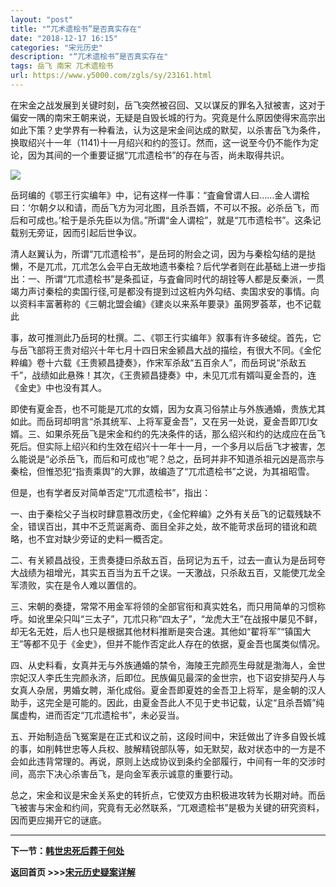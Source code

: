 ```yaml
---
layout: "post"
title: "“兀术遗桧书”是否真实存在"
date: "2018-12-17 16:15"
categories: "宋元历史"
description: "“兀术遗桧书”是否真实存在"
tags: 岳飞 南宋 兀术遗桧书
url: https://www.y5000.com/zgls/sy/23161.html
---
```






在宋金之战发展到关键时刻，岳飞突然被召回、又以谋反的罪名入狱被害，这对于偏安一隅的南宋王朝来说，无疑是自毁长城的行为。究竟是什么原因使得宋高宗出如此下策？史学界有一种看法，认为这是宋金间达成的默契，以杀害岳飞为条件，换取绍兴十一年（1141)十一月绍兴和约的签订。然而，这一说至今仍不能作为定论，因为其间的一个重要证据“兀朮遗桧书”的存在与否，尚未取得共识。

![](https://img.y5000.com/uploads/allimg/170629/8-1F6291HJ5L1.jpg)

岳珂编的《鄂王行实编年》中，记有这样一件事：“査龠曾谓人曰……金人谓桧曰：‘尔朝夕以和请，而岳飞方为河北图，且杀吾婿，不可以不报。必杀岳飞，而后和可成也。’桧于是杀先臣以为信。”所谓“金人谓桧”，就是“兀市遗桧书”。这条记载别无旁证，因而引起后世争议。

清人赵翼认为，所谓“兀朮遗桧书”，是岳珂的附会之词，因为与秦桧勾结的是挞懒，不是兀朮，兀朮怎么会平白无故地遗书秦桧？后代学者则在此基础上进一步指出：一、所谓“兀朮遗桧书”是条孤证，与査龠同时代的胡铨等人都是反秦派，一贯竭力声讨秦桧的卖国行径,可是都没有提到过这桩内外勾结、卖国求安的事情。向以资料丰富著称的《三朝北盟会编》《建炎以来系年要录》虽网罗荟萃，也不记载此

事，故可推测此乃岳珂的杜撰。二、《鄂王行实编年》叙事有许多破绽。首先，它与岳飞部将王贵对绍兴十年七月十四日宋金颍昌大战的描绘，有很大不同。《金佗粹编》卷十六载《王贵颍昌捷奏》，作宋军杀敌“五百余人”，而岳珂说“杀敌五千”，战绩如此悬殊！其次，《王贵颍昌捷奏》中，未见兀朮有婿叫夏金吾的，连《金史》中也没有其人。

即使有夏金吾，也不可能是兀朮的女婿，因为女真习俗禁止与外族通婚，贵族尤其如此。而岳珂却明言“杀其统军、上将军夏金吾”，又在另一处说，夏金吾即兀I女婿。三、如果杀死岳飞是宋金和约的先决条件的话，那么绍兴和约的达成应在岳飞死后。但实际上绍兴和约生效在绍兴十一年十一月，一个多月以后岳飞才被害，怎么能说是“必杀岳飞，而后和可成也”呢？总之，岳珂并非不知道杀祖元凶是高宗与秦桧，但惟恐犯“指责乘舆”的大罪，故编造了“兀朮遗桧书”之说，为其祖昭雪。

但是，也有学者反对简单否定“兀朮遗桧书”，指出：

一、由于秦桧父子当权时肆意篡改历史，《金佗粹编》之外有关岳飞的记载残缺不全，错误百出，其中不乏荒诞离奇、面目全非之处，故不能苛求岳珂的错讹和疏略，也不宜对缺少旁证的史料一概否定。

二、有关颍昌战役，王贵奏捷曰杀敌五百，岳珂记为五千，过去一直认为是岳珂夸大战绩为祖增光，其实五百当为五千之误。一天激战，只杀敌五百，又能使兀龙全军溃败，实在是令人难以置信的。

三、宋朝的奏捷，常常不用金军将领的全部官衔和真实姓名，而只用简单的习惯称呼。如讹里朵只叫“三太子”，兀朮只称“四太子”，“龙虎大王”在战报中屡见不鲜，却无名无姓，后人也只是根据其他材料推断是突合速。其他如“翟将军”“镇国大王”等都不见于《金史》，但并不能作否定此人存在的依据，夏金吾也属类似情况。

四、从史料看，女真并无与外族通婚的禁令，海陵王完颜亮生母就是渤海人，金世宗妃汉人李氏生完颜永济，后即位。民族偏见最深的金世宗，也下诏安排契丹人与女真人杂居，男婚女聘，渐化成俗。夏金吾即夏姓的金吾卫上将军，是金朝的汉人助手，这完全是可能的。因此，由夏金吾此人不见于史书记载，认定“且杀吾婿”纯属虚构，进而否定“兀朮遗桧书”，未必妥当。

五、开始制造岳飞冤案是在正式和议之前，这段时间中，宋廷做出了许多自毁长城的事，如削韩世忠等人兵权、肢解精锐部队等，如无默契，敌对状态中的一方是不会如此违背常理的。再说，原则上达成协议到条约全部履行，中间有一年的交涉时间，高宗下决心杀害岳飞，是向金军表示诚意的重要行动。

总之，宋金和议是宋金关系史的转折点，它使双方由积极进攻转为长期对峙。而岳飞被害与宋金和约间，究竟有无必然联系，“兀艰遗桧书”是极为关键的研究资料，因而更应揭开它的谜底。

* * *

**下一节：[韩世忠死后葬于何处](https://www.y5000.com/zgls/sy/23162.html)**

**返回首页 >>>[宋元历史疑案详解](https://www.y5000.com/zgls/sy/23199.html)**

